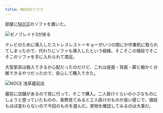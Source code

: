 ```yaml
---
title: NOCEのソファ
---
```

部屋に[NOCE](https://www.noce.co.jp/)のソファを置いた。

![](https://lh5.googleusercontent.com/AoPukRsMxb_QMNIJf7D7tK2ewdNOImuTUBnqAJCCnUoY5o_b1BJOgFKmHJgSg5rW9KN-JT45V_s4Nr-I2jj97d8r-71_nkUjoPwEAEANd6uts4p-SWgSXpFzrb1iOkNmZF1Ea4eKZSENxs3VZ57FWJzl34BbQwouyh-3gHOsKYth24B_iE__rNCb467iGA "ゼノブレイド3が捗る")

テレビのために導入したストレスレストーキョーがいつの間にか作業机に取られてしまったので、代わりにソファも導入したという経緯。そこそこの値段でそこそこのソファを手に入れられて満足。

大型家具は搬入できるか心配だったのだけど、これは座面・背面・脚と細かく分解できるやつだったので、安心して購入できた。

![](https://lh6.googleusercontent.com/MXJWiJKRqTUA8PUxtUWM2bUcQSkm0O07qKOwnC6Gsuyd8tkla3XmI6DnVXlv91Cw_TJD55BZSC2oNVGqAabbHj1fRaVWSCi15xMytRq8OpqDx1zdVtzG4HNvNvFPYTTQdLcuGixGaE9Oh5I3EAaPdX6KwijLfni_FdnlZFrKChwQDyXR9k7xhIEUQ_k4vg "NOCE 浅草蔵前店")

蔵前に店舗があるので見に行って、そこで購入。二人掛けぐらいの小さなものにしようと思っていたものの、実際見てみると三人掛けのものが良い感じで、値段もほぼ変わらないので今回のものを選んだ。実物を確認してみるのは大事だ。
